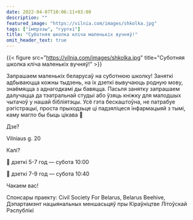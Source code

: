 ```yaml
---
date: 2022-04-07T10:06:11+03:00
description: ""
featured_image: "https://vilnia.com/images/shkolka.jpg"
tags: ["імпрэзы", "гурткі"]
title: "Суботняя школка кліча маленькіх вучняў!"
omit_header_text: true
---
```

{{< figure src="https://vilnia.com/images/shkolka.jpg" title="Суботняя школка кліча маленькіх вучняў!" >}}

Запрашаем маленькіх беларусаў на суботнюю школку! Заняткі адбываюцца кожны тыдзень, на іх дзеткі вывучаюць родную мову, знаёмяцца з аднагодкамі ды бавяцца. Пасьля занятку запрашаем далучацца да тэатральнай студыі або ўзяць кніжку для малодшых чытачоў у нашай бібліятэцы. Усё гэта бескаштоўна, не патрабуе рэгістрацыі, проста прыходзьце ці падзяліцеся інфармацыяй з тымі, каму магло бы быць цікава 🐣

Дзе?

Vilniaus g. 20

Калі?

👦 дзеткі 5-7 год — субота 10:00

👦 дзеткі 7-9 год — субота 10:40

Чакаем вас!

Спонсары праекту: Civil Society For Belarus, Belarus Beehive, Дэпартамэнт нацыянальных меншасьцяў пры Кіраўніцтве Літоўскай Рэспублікі